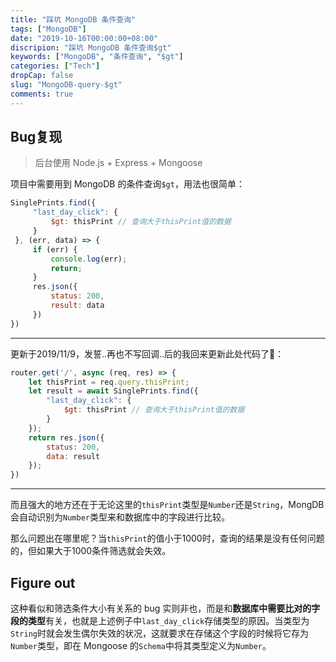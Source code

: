 ```yaml
---
title: "踩坑 MongoDB 条件查询"
tags: ["MongoDB"]
date: "2019-10-16T00:00:00+08:00"
discripion: "踩坑 MongoDB 条件查询$gt"
keywords: ["MongoDB", "条件查询", "$gt"]
categories: ["Tech"]
dropCap: false
slug: "MongoDB-query-$gt"
comments: true
---
```

## Bug复现

> 后台使用 Node.js + Express + Mongoose

项目中需要用到 MongoDB 的条件查询`$gt`，用法也很简单：
```js
SinglePrints.find({
     "last_day_click": {
         $gt: thisPrint // 查询大于thisPrint值的数据
     }
 }, (err, data) => {
     if (err) {
         console.log(err);
         return;
     }
     res.json({
         status: 200,
         result: data
     })
})
```
***
更新于2019/11/9，发誓..再也不写回调..后的我回来更新此处代码了🌚：
```js
router.get('/', async (req, res) => {
    let thisPrint = req.query.thisPrint;
    let result = await SinglePrints.find({
        "last_day_click": {
            $gt: thisPrint // 查询大于thisPrint值的数据
        }
    });
    return res.json({
        status: 200,
        data: result
    });
})
```
***
而且强大的地方还在于无论这里的`thisPrint`类型是`Number`还是`String`，MongDB会自动识别为`Number`类型来和数据库中的字段进行比较。

那么问题出在哪里呢？当`thisPrint`的值小于1000时，查询的结果是没有任何问题的，但如果大于1000条件筛选就会失效。
## Figure out
这种看似和筛选条件大小有关系的 bug 实则非也，而是和**数据库中需要比对的字段的类型**有关，也就是上述例子中`last_day_click`存储类型的原因。当类型为`String`时就会发生偶尔失效的状况，这就要求在存储这个字段的时候将它存为`Number`类型，即在 Mongoose 的`Schema`中将其类型定义为`Number`。